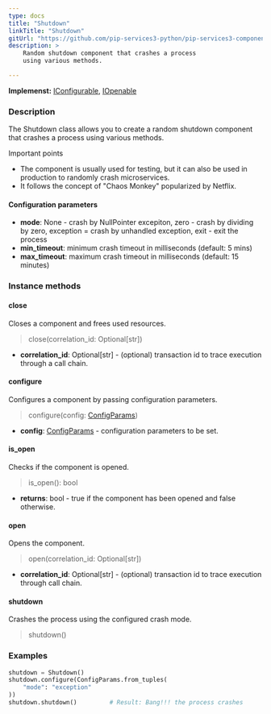 ```yaml
---
type: docs
title: "Shutdown"
linkTitle: "Shutdown"
gitUrl: "https://github.com/pip-services3-python/pip-services3-components-python"
description: >
    Random shutdown component that crashes a process
    using various methods.

---
```


**Implemenst:** [IConfigurable](../../../commons/config/iconfigurable), [IOpenable](../../../commons/run/iopenable)

### Description

The Shutdown class allows you to create a random shutdown component that crashes a process using various methods.

Important points

- The component is usually used for testing, but it can also be used in production to randomly crash microservices.
- It follows the concept of "Chaos Monkey" popularized by Netflix.

#### Configuration parameters

- **mode**: None - crash by NullPointer excepiton, zero - crash by dividing by zero, exception = crash by unhandled exception, exit - exit the process
- **min_timeout**: minimum crash timeout in milliseconds (default: 5 mins)
- **max_timeout**: maximum crash timeout in milliseconds (default: 15 minutes)




### Instance methods

#### close
Closes a component and frees used resources.

> close(correlation_id: Optional[str])

- **correlation_id**: Optional[str] - (optional) transaction id to trace execution through a call chain.


#### configure
Configures a component by passing configuration parameters.

> configure(config: [ConfigParams](../../../commons/config/config_params))

- **config**: [ConfigParams](../../../commons/config/config_params) - configuration parameters to be set.


#### is_open
Checks if the component is opened.

> is_open(): bool

- **returns**: bool - true if the component has been opened and false otherwise.


#### open
Opens the component.

> open(correlation_id: Optional[str])

- **correlation_id**: Optional[str] - (optional) transaction id to trace execution through call chain.


#### shutdown
Crashes the process using the configured crash mode.

> shutdown()
 

### Examples

```python
shutdown = Shutdown()
shutdown.configure(ConfigParams.from_tuples(
    "mode": "exception"
))
shutdown.shutdown()         # Result: Bang!!! the process crashes
```
